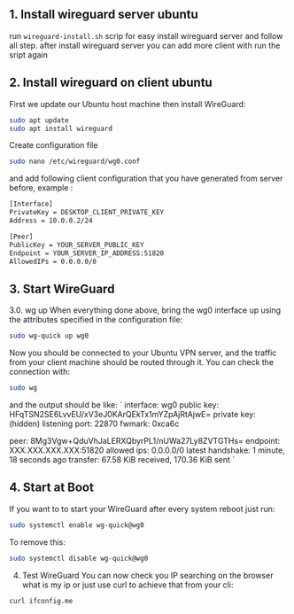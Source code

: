 ## 1. Install wireguard server ubuntu
run `wireguard-install.sh` scrip for easy install wireguard server and follow all step. 
after install wireguard server you can add more client with run the sript again 

## 2. Install wireguard on client ubuntu
First we update our Ubuntu host machine then install WireGuard:

```sh
sudo apt update
sudo apt install wireguard
```

Create configuration file
```sh
sudo nano /etc/wireguard/wg0.conf
```
and add following client configuration that you have generated from server before, example :
```sh
[Interface]
PrivateKey = DESKTOP_CLIENT_PRIVATE_KEY
Address = 10.0.0.2/24

[Peer]
PublicKey = YOUR_SERVER_PUBLIC_KEY
Endpoint = YOUR_SERVER_IP_ADDRESS:51820
AllowedIPs = 0.0.0.0/0
```
## 3. Start WireGuard
3.0. wg up
When everything done above, bring the wg0 interface up using the attributes specified in the configuration file:
```sh
sudo wg-quick up wg0
```
Now you should be connected to your Ubuntu VPN server, and the traffic from your client machine should be routed through it. You can check the connection with:
```sh
sudo wg
```
and the output should be like:
`
interface: wg0
  public key: HFqTSN2SE6LvvEU/xV3eJ0KArQEkTx1mYZpAjRtAjwE=
  private key: (hidden)
  listening port: 22870
  fwmark: 0xca6c

peer: 8Mg3Vgw+QduVhJaLERXQbyrPL1/nUWa27Ly8ZVTGTHs=
  endpoint: XXX.XXX.XXX.XXX:51820
  allowed ips: 0.0.0.0/0
  latest handshake: 1 minute, 18 seconds ago
  transfer: 67.58 KiB received, 170.36 KiB sent
`
## 4. Start at Boot
If you want to to start your WireGuard after every system reboot just run:
```sh
sudo systemctl enable wg-quick@wg0
```
To remove this:
```sh
sudo systemctl disable wg-quick@wg0
```
4. Test WireGuard
You can now check you IP searching on the browser what is my ip or just use curl to achieve that from your cli:
```sh
curl ifconfig.me
```
